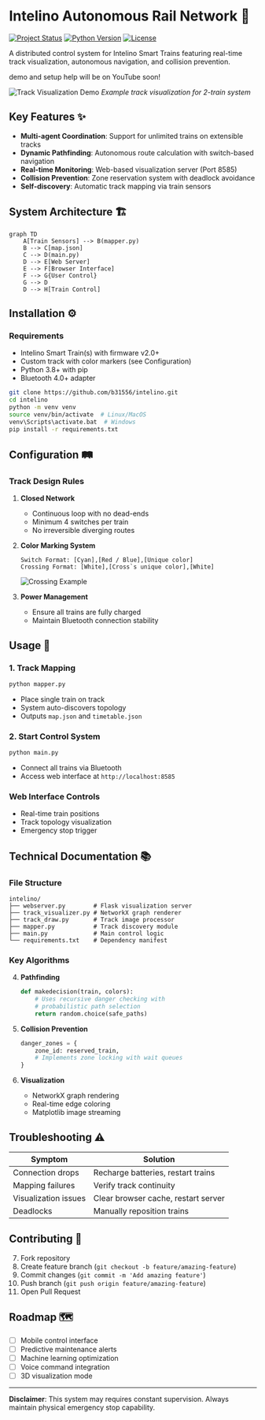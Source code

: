 
# Intelino Autonomous Rail Network 🚂

[![Project Status](https://img.shields.io/badge/status-alpha-orange.svg)](https://github.com/b31556/intelino)
[![Python Version](https://img.shields.io/badge/python-3.8%2B-blue.svg)](https://python.org)
[![License](https://img.shields.io/badge/license-MIT-green.svg)](https://opensource.org/licenses/MIT)

A distributed control system for Intelino Smart Trains featuring real-time track visualization, autonomous navigation, and collision prevention.

demo and setup help will be on YouTube soon!

![Track Visualization Demo](https://github.com/user-attachments/assets/7dd8a975-a646-4c84-b9ec-060f019020e6)
*Example track visualization for 2-train system*

## Key Features ✨

- **Multi-agent Coordination**: Support for unlimited trains on extensible tracks
- **Dynamic Pathfinding**: Autonomous route calculation with switch-based navigation
- **Real-time Monitoring**: Web-based visualization server (Port 8585)
- **Collision Prevention**: Zone reservation system with deadlock avoidance
- **Self-discovery**: Automatic track mapping via train sensors

## System Architecture 🏗

```mermaid
graph TD
    A[Train Sensors] --> B(mapper.py)
    B --> C[map.json]
    C --> D(main.py)
    D --> E[Web Server]
    E --> F[Browser Interface]
    F --> G{User Control}
    G --> D
    D --> H[Train Control]
```

## Installation ⚙️

### Requirements
- Intelino Smart Train(s) with firmware v2.0+
- Custom track with color markers (see Configuration)
- Python 3.8+ with pip
- Bluetooth 4.0+ adapter

```bash
git clone https://github.com/b31556/intelino.git
cd intelino
python -m venv venv
source venv/bin/activate  # Linux/MacOS
venv\Scripts\activate.bat  # Windows
pip install -r requirements.txt
```

## Configuration 🛤

### Track Design Rules
1. **Closed Network**  
   - Continuous loop with no dead-ends
   - Minimum 4 switches per train
   - No irreversible diverging routes

2. **Color Marking System**  
   ```plaintext
   Switch Format: [Cyan],[Red / Blue],[Unique color]
   Crossing Format: [White],[Cross`s unique color],[White]
   ```
   ![Crossing Example](https://github.com/user-attachments/assets/f3e1c367-e6e8-40c7-9222-31b1da303190)

3. **Power Management**  
   - Ensure all trains are fully charged
   - Maintain Bluetooth connection stability

## Usage 🚀

### 1. Track Mapping
```bash
python mapper.py
```
- Place single train on track
- System auto-discovers topology
- Outputs `map.json` and `timetable.json`

### 2. Start Control System
```bash
python main.py
```
- Connect all trains via Bluetooth
- Access web interface at `http://localhost:8585`

### Web Interface Controls
- Real-time train positions
- Track topology visualization
- Emergency stop trigger

## Technical Documentation 📚

### File Structure
```plaintext
intelino/
├── webserver.py        # Flask visualization server
├── track_visualizer.py # NetworkX graph renderer
├── track_draw.py       # Track image processor
├── mapper.py           # Track discovery module
├── main.py             # Main control logic
└── requirements.txt    # Dependency manifest
```

### Key Algorithms
4. **Pathfinding**  
   ```python
   def makedecision(train, colors):
       # Uses recursive danger checking with
       # probabilistic path selection
       return random.choice(safe_paths)
   ```

5. **Collision Prevention**  
   ```python
   danger_zones = {
       zone_id: reserved_train,
       # Implements zone locking with wait queues
   }
   ```

6. **Visualization**  
   - NetworkX graph rendering
   - Real-time edge coloring
   - Matplotlib image streaming

## Troubleshooting ⚠️

| Symptom               | Solution                          |
|-----------------------|-----------------------------------|
| Connection drops      | Recharge batteries, restart trains |
| Mapping failures      | Verify track continuity           |
| Visualization issues  | Clear browser cache, restart server |
| Deadlocks             | Manually reposition trains        |

## Contributing 🤝

7. Fork repository
8. Create feature branch (`git checkout -b feature/amazing-feature`)
9. Commit changes (`git commit -m 'Add amazing feature'`)
10. Push branch (`git push origin feature/amazing-feature`)
11. Open Pull Request

## Roadmap 🗺

- [ ] Mobile control interface
- [ ] Predictive maintenance alerts
- [ ] Machine learning optimization
- [ ] Voice command integration
- [ ] 3D visualization mode

---

**Disclaimer**: This system may requires constant supervision. Always maintain physical emergency stop capability.
